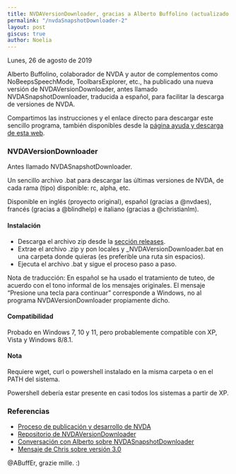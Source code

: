 ```yaml
---
title: NVDAVersionDownloader, gracias a Alberto Buffolino (actualizado a 6 de noviembre de 2022)
permalink: "/nvdaSnapshotDownloader-2"
layout: post
giscus: true
author: Noelia
---
```


<footer>Lunes, 26 de agosto de 2019</footer>

Alberto Buffolino, colaborador de NVDA y autor de complementos como NoBeepsSpeechMode, ToolbarsExplorer, etc., ha publicado una nueva versión de NVDAVersionDownloader, antes llamado NVDASnapshotDownloader, traducida a español, para facilitar la descarga de versiones de NVDA.

Compartimos las instrucciones y el enlace directo para descargar este sencillo programa, también disponibles desde la [página ayuda y descarga de esta web](https://nvdaes.github.io/ayuda).

### NVDAVersionDownloader

Antes llamado NVDASnapshotDownloader.

Un sencillo archivo .bat para descargar las últimas versiones de NVDA, de cada rama (tipo) disponible: rc, alpha, etc.

Disponible en inglés (proyecto original), español (gracias a @nvdaes), francés (gracias a @blindhelp) e italiano (gracias a @christianlm).

#### Instalación

- Descarga el archivo zip desde la [sección releases](https://github.com/ABuffEr/NVDAVersionDownloader/releases).
- Extrae el archivo .zip y pon locales y _NVDAVersionDownloader.bat en una carpeta donde quieras (es preferible una ruta sin espacios).
- Ejecuta el archivo .bat y sigue el proceso paso a paso.

Nota de traducción: En español se ha usado el tratamiento de tuteo, de acuerdo con el tono informal de los mensajes originales. El mensaje “Presione una tecla para continuar” corresponde a Windows, no al programa NVDAVersionDownloader propiamente dicho.

#### Compatibilidad

Probado en Windows 7, 10 y 11, pero probablemente compatible con XP, Vista y Windows 8/8.1.

#### Nota

Requiere wget, curl o powershell instalado en la misma carpeta o en el PATH del sistema.

Powershell debería estar presente en casi todos los sistemas a partir de XP.

### Referencias ###
- [Proceso de publicación y desarrollo de NVDA](https://github.com/nvaccess/nvda/wiki/ReleaseProcess)
- [Repositorio de NVDAVersionDownloader](https://github.com/ABuffEr/NVDAVersionDownloader)
- [Conversación con Alberto sobre NVDASnapshotDownloader](https://github.com/ABuffEr/NVDASnapshotDownloader/pull/1)
- [Mensaje de Chris sobre versión 3.0](https://nvdaes.groups.io/g/lista/message/1198)


@ABuffEr, <span lang="it">grazie mille</span>. :)

